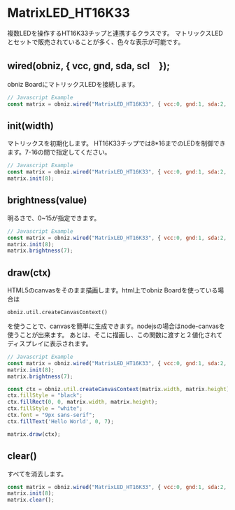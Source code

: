 # MatrixLED_HT16K33
複数LEDを操作するHT16K33チップと連携するクラスです。
マトリックスLEDとセットで販売されていることが多く、色々な表示が可能です。

## wired(obniz,  { vcc, gnd, sda, scl　});

obniz BoardにマトリックスLEDを接続します。

```Javascript
// Javascript Example
const matrix = obniz.wired("MatrixLED_HT16K33", { vcc:0, gnd:1, sda:2, scl:3 });
```

## init(width)

マトリックスを初期化します。
HT16K33チップでは8*16までのLEDを制御できます。7-16の間で指定してください。

```Javascript
// Javascript Example
const matrix = obniz.wired("MatrixLED_HT16K33", { vcc:0, gnd:1, sda:2, scl:3 });
matrix.init(8);
```

## brightness(value)
明るさで、0~15が指定できます。

```Javascript
// Javascript Example
const matrix = obniz.wired("MatrixLED_HT16K33", { vcc:0, gnd:1, sda:2, scl:3 });
matrix.init(8);
matrix.brightness(7);
```

## draw(ctx)
HTML5のcanvasをそのまま描画します。html上でobniz Boardを使っている場合は

`obniz.util.createCanvasContext()`

を使うことで、canvasを簡単に生成できます。nodejsの場合はnode-canvasを使うことが出来ます。
あとは、そこに描画し、この関数に渡すと２値化されてディスプレイに表示されます。

```Javascript
// Javascript Example
const matrix = obniz.wired("MatrixLED_HT16K33", { vcc:0, gnd:1, sda:2, scl:3 });
matrix.init(8);
matrix.brightness(7);

const ctx = obniz.util.createCanvasContext(matrix.width, matrix.height);
ctx.fillStyle = "black";
ctx.fillRect(0, 0, matrix.width, matrix.height);
ctx.fillStyle = "white";
ctx.font = "9px sans-serif";
ctx.fillText('Hello World', 0, 7);

matrix.draw(ctx);
```

## clear()
すべてを消去します。

```Javascript
const matrix = obniz.wired("MatrixLED_HT16K33", { vcc:0, gnd:1, sda:2, scl:3 });
matrix.init(8);
matrix.clear();
```
